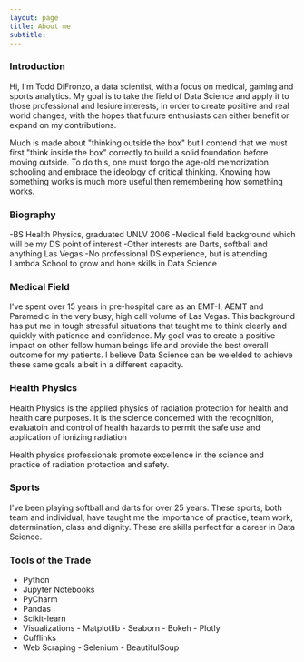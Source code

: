```yaml
---
layout: page
title: About me
subtitle: 
---
```


 
 
 
### Introduction
Hi, I'm Todd DiFronzo, a data scientist, with a focus on medical, gaming and sports analytics. My goal is to take the field of Data Science and apply it to those professional and lesiure interests, in order to create positive and real world changes, with the hopes that future enthusiasts can either benefit or expand on my contributions.

Much is made about "thinking outside the box" but I contend that we must first "think inside the box" correctly to build a solid foundation before moving outside. To do this, one must forgo the age-old memorization schooling and embrace the ideology of critical thinking. Knowing how something works is much more useful then remembering how something works.

### Biography
 -BS Health Physics, graduated UNLV 2006
 -Medical field background which will be my DS point of interest
 -Other interests are Darts, softball and anything Las Vegas
 -No professional DS experience, but is attending Lambda School to grow and hone skills in Data Science

### Medical Field
I've spent over 15 years in pre-hospital care as an EMT-I, AEMT and Paramedic in the very busy, high call volume of Las Vegas. This background has put me in tough stressful situations that taught me to think clearly and quickly with patience and confidence. My goal was to create a positive impact on other fellow human beings life and provide the best overall outcome for my patients. I believe Data Science can be weielded to achieve these same goals albeit in a different capacity.

### Health Physics
Health Physics is the applied physics of radiation protection for health and health care purposes. It is the science concerned with the recognition, evaluatoin and control of health hazards to permit the safe use and application of ionizing radiation

Health physics professionals promote excellence in the science and practice of radiation protection and safety.

### Sports
I've been playing softball and darts for over 25 years. These sports, both team and individual, have taught me the importance of practice, team work, determination, class and dignity. These are skills perfect for a career in Data Science.

### Tools of the Trade

- Python
- Jupyter Notebooks
- PyCharm
- Pandas
- Scikit-learn
- Visualizations
          - Matplotlib
          - Seaborn
          - Bokeh
          - Plotly
- Cufflinks
- Web Scraping
          - Selenium
          - BeautifulSoup




